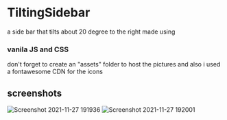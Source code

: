 # TiltingSidebar
a side bar that tilts about 20 degree to the right made using 
### vanila JS and CSS
don't forget to create an "assets" folder to host the pictures
and also i used a fontawesome CDN for the icons 
## screenshots
![Screenshot 2021-11-27 191936](https://user-images.githubusercontent.com/72988903/143689026-525dc0eb-5e5c-4558-bd32-7170c204e3c1.png)
![Screenshot 2021-11-27 192001](https://user-images.githubusercontent.com/72988903/143689042-4e4187a2-62b2-4c81-a13c-8d39cb412256.png)
